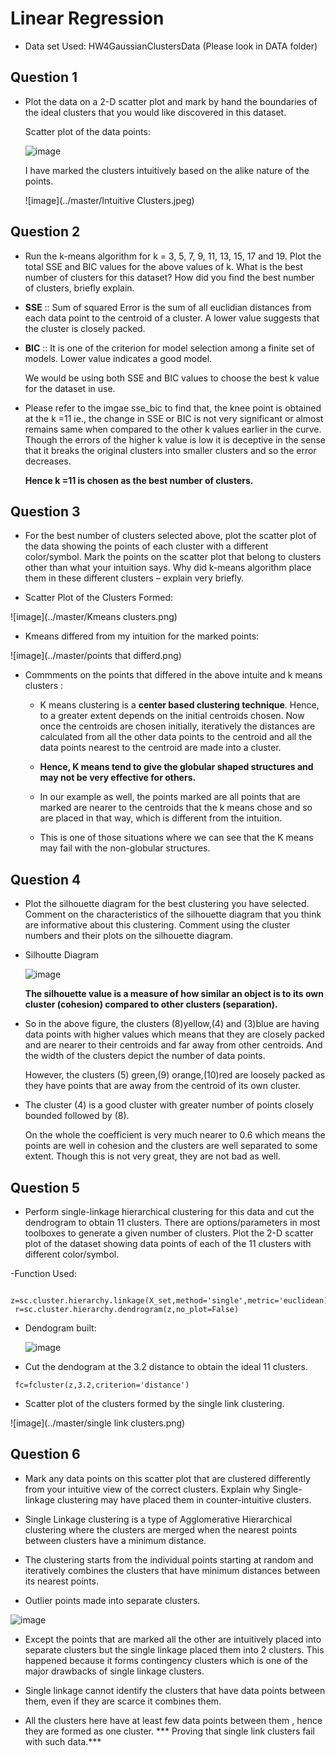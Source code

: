 Linear Regression 
===================

- Data set Used: HW4GaussianClustersData (Please look in DATA folder)

Question 1
------------

- Plot the data on a 2-D scatter plot and mark by hand the boundaries of the ideal clusters that you would like discovered in this dataset. 		
  
  Scatter plot of the data points:
  
  ![image](../master/Dataset.PNG) 
  
  
  I have marked the clusters intuitively based on the alike nature of the points. 
  
  ![image](../master/Intuitive Clusters.jpeg) 
  
  
Question 2
------------
  
- Run the k-means algorithm for k = 3, 5, 7, 9, 11, 13, 15, 17 and 19. Plot the total SSE and BIC values for the above values of k. 
  What is the best number of clusters for this dataset? How did you find the best number of clusters, briefly explain.
  
- **SSE** :: Sum of squared Error is the sum of all euclidian distances from each data point to the centroid of a cluster. A lower value suggests that the cluster is closely packed.
- **BIC** :: It is one of the criterion for model selection among a finite set of models. Lower value indicates a good model.
  
  We would be using both SSE and BIC values to choose the best k value for the dataset in use.
  
- Please refer to the imgae sse_bic to find that, the knee point is obtained at the k =11 ie., the change in SSE or BIC is not very significant or almost remains same when compared to the other k values earlier in the curve. 
  Though the errors of the higher k value is low it is deceptive in the sense that it breaks the original clusters into smaller clusters and so the error decreases.
  
  **Hence k =11 is chosen as the best number of clusters.**

Question 3
------------  
- For the best number of clusters selected above, plot the scatter plot of the data showing the points of each cluster with a different color/symbol. 
  Mark the points on the scatter plot that belong to clusters other than what your intuition says. Why did k-means algorithm place them in these different clusters – explain very briefly.   

- Scatter Plot of the Clusters Formed:
 
 ![image](../master/Kmeans clusters.png)

- Kmeans differed from my intuition for the marked points: 
 
 ![image](../master/points that differd.png)
 
- Commments on the points that differed in the above intuite and k means clusters :

  - K means clustering is a **center based clustering technique**. Hence, to a greater extent depends on the initial centroids chosen. Now once the centroids are chosen initially, iteratively the distances are calculated from all the other data points to the centroid and all the data points nearest to the centroid are made into a cluster.
   
  - **Hence, K means tend to give the globular shaped structures and may not be very effective for others.**
   
  - In our example as well, the points marked are all points that are marked are nearer to the centroids that the k means chose and so are placed in that way, which is different from the intuition.
  - This is one of those situations where we can see that the K means may fail with the non-globular structures.

 Question 4
------------
- Plot the silhouette diagram for the best clustering you have selected. Comment on the characteristics of the silhouette diagram that you think are informative about this clustering. 
  Comment using the cluster numbers and their plots on the silhouette diagram.  

- Silhoutte Diagram 

	![image](../master/Silhoutte.PNG)  
  
  **The silhouette value is a measure of how similar an object is to its own cluster (cohesion) compared to other clusters (separation).**
  
- So in the above figure, the clusters (8)yellow,(4) and (3)blue are having data points with higher values which means that they are closely packed and are nearer to their centroids and far away from other centroids. And the width of the clusters depict the number of data points.
 
  However, the clusters (5) green,(9) orange,(10)red are loosely packed as they have points that are away from the centroid of its own cluster.
 
- The cluster (4) is a good cluster with greater number of points closely bounded followed by (8).
  
  On the whole the coefficient is very much nearer to 0.6 which means the points are well in cohesion and the clusters are well separated to some extent. Though this is not very great, they are not bad as well.
 
 Question 5
------------
- Perform single-linkage hierarchical clustering for this data and cut the dendrogram to obtain 11 clusters. There are options/parameters in most toolboxes to generate a given number of clusters. Plot the 2-D scatter plot of the dataset showing data points of each of the 11 clusters with different color/symbol.  
 
-Function Used: 

```
 z=sc.cluster.hierarchy.linkage(X_set,method='single',metric='euclidean)
 r=sc.cluster.hierarchy.dendrogram(z,no_plot=False)
```
- Dendogram built:
  
  ![image](../master/Dendogram.png)

- Cut the dendogram at the 3.2 distance to obtain the ideal 11 clusters.

```
 fc=fcluster(z,3.2,criterion='distance')
```

- Scatter plot of the clusters formed by the single link clustering.

 ![image](../master/single link clusters.png)

 Question 6
------------

- Mark any data points on this scatter plot that are clustered differently from your intuitive view of the correct clusters. Explain why Single-linkage clustering may have placed them in counter-intuitive clusters.

 - Single Linkage clustering is a type of Agglomerative Hierarchical clustering where the clusters are merged when the nearest points between clusters have a minimum distance. 

 - The clustering starts from the individual points starting at random and iteratively combines the clusters that have minimum distances between its nearest points.
 
- Outlier points made into separate clusters.

 ![image](../master/2e.jpeg)
 
 - Except the points that are marked all the other are intuitively placed into separate clusters but the single linkage placed them into 2 clusters. This happened because it forms contingency clusters which is one of the major drawbacks of single linkage clusters. 
 
 - Single linkage cannot identify the clusters that have data points between them, even if they are scarce it combines them. 

 - All the clusters here have at least few data points between them , hence they are formed as one cluster. *** Proving that single link clusters fail with such data.***

	